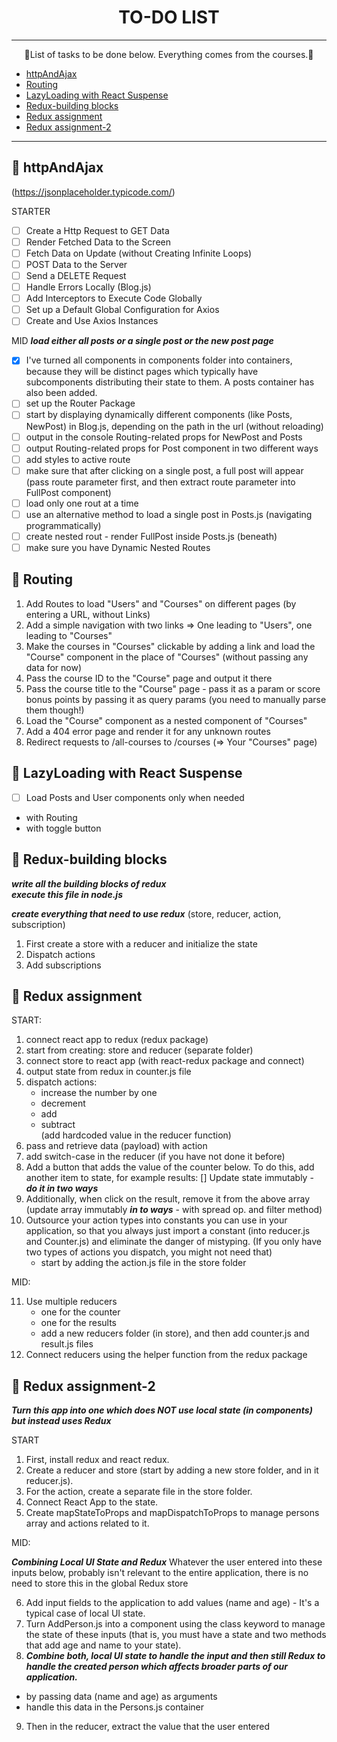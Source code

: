 <div align="center">

# TO-DO LIST

</div>

***

<p align="center">
🎉List of tasks to be done below. Everything comes from the courses.🎉
</p>

* [httpAndAjax](#-httpAndAjax)
* [Routing](#-routing)
* [LazyLoading with React Suspense](#-lazyLoading-with-react-suspense)
* [Redux-building blocks](#-redux-building-blocks)
* [Redux assignment](#-redux-assignment)
* [Redux assignment-2](#-redux-assignment-2)

***

## 🚀 httpAndAjax  
(https://jsonplaceholder.typicode.com/)

STARTER
 
+ [ ] Create a Http Request to GET Data
+ [ ] Render Fetched Data to the Screen
+ [ ] Fetch Data on Update (without Creating Infinite Loops)
+ [ ] POST Data to the Server
+ [ ] Send a DELETE Request
+ [ ] Handle Errors Locally (Blog.js)
+ [ ] Add Interceptors to Execute Code Globally
+ [ ] Set up a Default Global Configuration for Axios
+ [ ] Create and Use Axios Instances

MID  ***load either all posts or a single post or the new post page***

+ [x] I've turned all components in components folder into containers, because they will be distinct pages 
which typically have subcomponents distributing their state to them.
A posts container has also been added.
+ [ ] set up the Router Package
+ [ ] start by displaying dynamically different components (like Posts, NewPost)
  in Blog.js, depending on the path in the url (without reloading)
+ [ ] output in the console Routing-related props for NewPost and Posts
+ [ ] output Routing-related props for Post component in two different ways
+ [ ] add styles to active route
+ [ ] make sure that after clicking on a single post, a full post will appear
  (pass route parameter first, and then extract route parameter into FullPost component)
+ [ ] load only one rout at a time
+ [ ] use an alternative method to load a single post in Posts.js (navigating programmatically)
+ [ ] create nested rout - render FullPost inside Posts.js (beneath)
+ [ ] make sure you have Dynamic Nested Routes

## 🚀 Routing

1. Add Routes to load "Users" and "Courses" on different pages (by entering a URL, without Links)
2. Add a simple navigation with two links => One leading to "Users", one leading to "Courses"
3. Make the courses in "Courses" clickable by adding a link and load the "Course" component in the place of "Courses" (without passing any data for now)
4. Pass the course ID to the "Course" page and output it there
5. Pass the course title to the "Course" page - pass it as a param or score bonus points by passing it as query params (you need to manually parse them though!)
6. Load the "Course" component as a nested component of "Courses"
7. Add a 404 error page and render it for any unknown routes
8. Redirect requests to /all-courses to /courses (=> Your "Courses" page)

## 🚀 LazyLoading with React Suspense

+ [ ] Load Posts and User components only when needed
- with Routing
- with toggle button

## 🚀 Redux-building blocks

***write all the building blocks of redux*** <br />
***execute this file in node.js***

***create everything that need to use redux***
	(store, reducer, action, subscription)

1. First create a store with a reducer and initialize the state
2. Dispatch actions
3. Add subscriptions

## 🚀 Redux assignment

START:

1. connect react app to redux (redux package)
2. start from creating: store and reducer (separate folder)
3. connect store to react app (with react-redux package and connect)
4. output state from redux in counter.js file
5. dispatch actions:
	- increase the number by one
	- decrement
	- add
	- subtract <br />
(add hardcoded value in the reducer function)
6. pass and retrieve data (payload) with action
7. add switch-case in the reducer (if you have not done it before)
8. Add a button that adds the value of the counter below. To do this, add another item to state, for example results: []
   Update state immutably - ***do it in two ways***
9. Additionally, when click on the result, remove it from the above array
  (update array immutably ***in to ways*** - with spread op. and filter method)
10. Outsource your action types into constants you can use in your application, 
	so that you always just import a constant (into reducer.js and Counter.js) and eliminate the
    danger of mistyping.
	(If you only have two types of actions you dispatch, you might not need that)
	- start by adding the action.js file in the store folder
	
MID:

11. Use multiple reducers
	- one for the counter
	- one for the results
	- add a new reducers folder (in store), and then add counter.js and result.js files
12. Connect reducers using the helper function from the redux package

## 🚀 Redux assignment-2

***Turn this app into one which does NOT use local state (in components) but instead uses Redux***

START

1. First, install redux and react redux.
2. Create a reducer and store (start by adding a new store folder, and in it reducer.js).
3. For the action, create a separate file in the store folder.
4. Connect React App to the state.
5. Create mapStateToProps and mapDispatchToProps to manage persons array and actions related to it.

MID:

***Combining Local UI State and Redux*** Whatever the user entered into these inputs below, probably isn't relevant to the entire
application, there is no need to store this in the global Redux store

6. Add input fields to the application to add values (name and age) - It's a typical case of local UI state.
7. Turn AddPerson.js into a component using the class keyword to manage the state of these inputs
	(that is, you must have a state and two methods that add age and name to your state).
8. ***Combine both, local UI state to handle the input and then still Redux to handle the created person which affects broader parts of our application.***
- by passing data (name and age) as arguments
- handle this data in the Persons.js container
9. Then in the reducer, extract the value that the user entered
